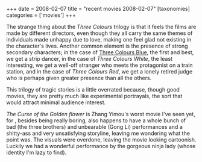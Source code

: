 +++
date = 2008-02-07
title = "recent movies 2008-02-07"
[taxonomies]
categories = ['movies']
+++

The strange thing about the *Three Colours* trilogy is that it feels the
films are made by different directors, even though they all carry the
same themes of individuals made unhappy due to love, making one feel
glad not existing in the character's lives. Another common element is
the presence of strong secondary characters; in the case of [Three
Colours Blue], the first and best, we get a strip dancer, in the case of
*Three Colours White*, the least interesting, we get a well-off stranger
who meets the protagonist on a train station, and in the case of *Three
Colours Red*, we get a lonely retired judge who is perhaps given greater
presence than all the others.

This trilogy of tragic stories is a little overrated because, though
good movies, they are pretty much like experimental portrayals, the sort
that would attract minimal audience interest.

*The Curse of the Golden flower* is Zhang Yimou's worst movie I've
seen yet, for , besides being really boring, also happens to have a
whole bunch of bad (the three brothers) and unbearable (Gong Li)
performances and a shitty-ass and very unsatisfying storyline, leaving
me wondering what the point was. The visuals were overdone, leaving the
movie looking cartoonish. Luckily we had a wonderful performance by the
gorgeous ninja lady (whose identity I'm lazy to find).

  [Three Colours Blue]: @/recent-movies-2007-11-05.md
